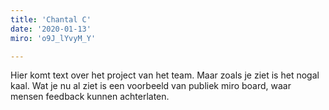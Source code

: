 ```yaml
---
title: 'Chantal C'
date: '2020-01-13'
miro: 'o9J_lYvyM_Y'

---
```


Hier komt text over het project van het team. Maar zoals je ziet is het nogal kaal. Wat je nu al ziet is een voorbeeld van publiek miro board, waar mensen feedback kunnen achterlaten.


